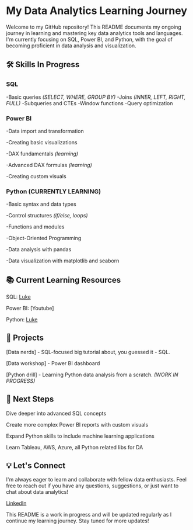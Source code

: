 # **My Data Analytics Learning Journey**


Welcome to my GitHub repository! This README documents my ongoing journey in learning and mastering key data analytics tools and languages. I'm currently focusing on SQL, Power BI, and Python, with the goal of becoming proficient in data analysis and visualization.


## **🛠 Skills In Progress**


### **SQL**


-Basic queries *(SELECT, WHERE, GROUP BY)*
-Joins *(INNER, LEFT, RIGHT, FULL)*
-Subqueries and CTEs
-Window functions
-Query optimization


### **Power BI**


 -Data import and transformation

 -Creating basic visualizations

 -DAX fundamentals *(learning)*

 -Advanced DAX formulas *(learning)*

 -Creating custom visuals


### **Python (CURRENTLY LEARNING)**


 -Basic syntax and data types

 -Control structures *(if/else, loops)*

 -Functions and modules

 -Object-Oriented Programming

 -Data analysis with pandas

 -Data visualization with matplotlib and seaborn



## **📚 Current Learning Resources**

SQL: [Luke](https://www.youtube.com/@LukeBarousse)

Power BI: [Youtube]

Python: [Luke](https://www.youtube.com/@LukeBarousse)



## **🚀 Projects**

[Data nerds] - SQL-focused big tutorial about, you guessed it - SQL. 

[Data workshop] - Power BI dashboard

[Python drill] - Learning Python data analysis from a scratch. *(WORK IN PROGRESS)*



## **🎯 Next Steps**

Dive deeper into advanced SQL concepts

Create more complex Power BI reports with custom visuals

Expand Python skills to include machine learning applications

Learn Tableau, AWS, Azure, all Python related libs for DA



## **💡 Let's Connect**


I'm always eager to learn and collaborate with fellow data enthusiasts. Feel free to reach out if you have any questions, suggestions, or just want to chat about data analytics!


[LinkedIn](https://www.linkedin.com/in/maciej-wi%C5%9Bniewski-subverse/)




This README is a work in progress and will be updated regularly as I continue my learning journey. Stay tuned for more updates!